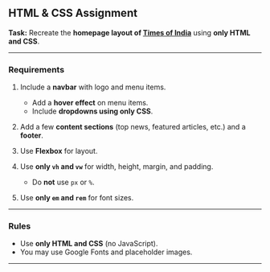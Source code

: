 ## **HTML & CSS Assignment**

**Task:**
Recreate the **homepage layout of [Times of India](https://timesofindia.indiatimes.com/)** using **only HTML and CSS**.

---

### **Requirements**

1. Include a **navbar** with logo and menu items.

   * Add a **hover effect** on menu items.
   * Include **dropdowns using only CSS**.

2. Add a few **content sections** (top news, featured articles, etc.) and a **footer**.

3. Use **Flexbox** for layout.

4. Use **only `vh` and `vw`** for width, height, margin, and padding.

   * Do **not** use `px` or `%`.

5. Use **only `em` and `rem`** for font sizes.

---

### **Rules**

* Use **only HTML and CSS** (no JavaScript).
* You may use Google Fonts and placeholder images.

---
